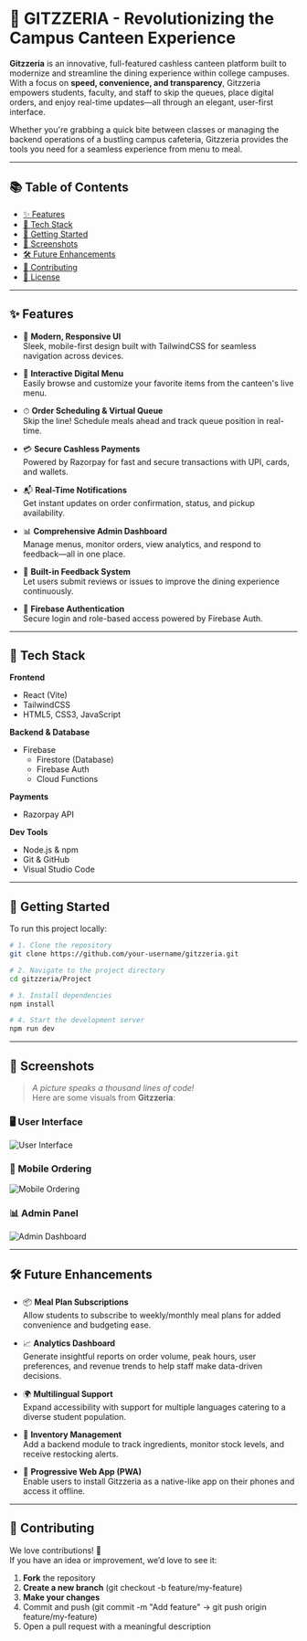 # 🍕 GITZZERIA - Revolutionizing the Campus Canteen Experience

**Gitzzeria** is an innovative, full-featured cashless canteen platform built to modernize and streamline the dining experience within college campuses. With a focus on **speed, convenience, and transparency**, Gitzzeria empowers students, faculty, and staff to skip the queues, place digital orders, and enjoy real-time updates—all through an elegant, user-first interface.

Whether you're grabbing a quick bite between classes or managing the backend operations of a bustling campus cafeteria, Gitzzeria provides the tools you need for a seamless experience from menu to meal.

---

## 📚 Table of Contents

- [✨ Features](#-features)
- [🧰 Tech Stack](#-tech-stack)
- [🚀 Getting Started](#-getting-started)
- [📸 Screenshots](#-screenshots)
- [🛠 Future Enhancements](#-future-enhancements)
- [🤝 Contributing](#-contributing)
- [🪪 License](#-license)

---

## ✨ Features

- 📱 **Modern, Responsive UI**  
  Sleek, mobile-first design built with TailwindCSS for seamless navigation across devices.

- 🛒 **Interactive Digital Menu**  
  Easily browse and customize your favorite items from the canteen's live menu.

- ⏱ **Order Scheduling & Virtual Queue**  
  Skip the line! Schedule meals ahead and track queue position in real-time.

- 💳 **Secure Cashless Payments**  
  Powered by Razorpay for fast and secure transactions with UPI, cards, and wallets.

- 📬 **Real-Time Notifications**  
  Get instant updates on order confirmation, status, and pickup availability.

- 📊 **Comprehensive Admin Dashboard**  
  Manage menus, monitor orders, view analytics, and respond to feedback—all in one place.

- 💬 **Built-in Feedback System**  
  Let users submit reviews or issues to improve the dining experience continuously.

- 🔐 **Firebase Authentication**  
  Secure login and role-based access powered by Firebase Auth.

---

## 🧰 Tech Stack

**Frontend**  
- React (Vite)  
- TailwindCSS  
- HTML5, CSS3, JavaScript

**Backend & Database**  
- Firebase  
  - Firestore (Database)  
  - Firebase Auth  
  - Cloud Functions

**Payments**  
- Razorpay API

**Dev Tools**  
- Node.js & npm  
- Git & GitHub  
- Visual Studio Code

---

## 🚀 Getting Started

To run this project locally:

```bash
# 1. Clone the repository
git clone https://github.com/your-username/gitzzeria.git

# 2. Navigate to the project directory
cd gitzzeria/Project

# 3. Install dependencies
npm install

# 4. Start the development server
npm run dev
```

---

## 📸 Screenshots

> _A picture speaks a thousand lines of code!_  
Here are some visuals from **Gitzzeria**:

### 🖥️ User Interface
![User Interface](./screenshots/user-interface.png)

### 📱 Mobile Ordering
![Mobile Ordering](./screenshots/mobile-ordering.png)

### 📊 Admin Panel
![Admin Dashboard](./screenshots/admin-dashboard.png)


---

## 🛠 Future Enhancements

- 📦 **Meal Plan Subscriptions**  
  Allow students to subscribe to weekly/monthly meal plans for added convenience and budgeting ease.

- 📈 **Analytics Dashboard**  
  Generate insightful reports on order volume, peak hours, user preferences, and revenue trends to help staff make data-driven decisions.

- 🌍 **Multilingual Support**  
  Expand accessibility with support for multiple languages catering to a diverse student population.

- 🧾 **Inventory Management**  
  Add a backend module to track ingredients, monitor stock levels, and receive restocking alerts.

- 📲 **Progressive Web App (PWA)**  
  Enable users to install Gitzzeria as a native-like app on their phones and access it offline.

---

## 🤝 Contributing

We love contributions! 💛  
If you have an idea or improvement, we’d love to see it:

1. **Fork** the repository  
2. **Create a new branch** (git checkout -b feature/my-feature)
3. **Make your changes**
4. Commit and push (git commit -m "Add feature" → git push origin feature/my-feature)
5. Open a pull request with a meaningful description
